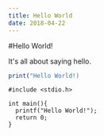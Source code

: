 ```yaml
---
title: Hello World
date: 2018-04-22
---
```


#Hello World!

It's all about saying hello.

```R
print("Hello World!)
```

```
#include <stdio.h>

int main(){
  printf("Hello World!");
  return 0;
}
```

